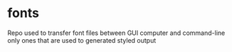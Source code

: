 # fonts
Repo used to transfer font files between GUI computer and command-line only ones that are used to generated styled output
